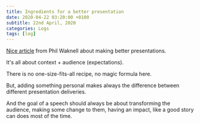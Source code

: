 ```yaml
---
title: Ingredients for a better presentation
date: 2020-04-22 03:20:00 +0100
subtitle: 22nd April, 2020
categories: Logs
tags: [log]
---
```


[Nice article](https://www.ideasonstage.com/news/2020/01/29/2020-01-29-the_3_magic_ingredients_of_great_presentations/) from Phil Waknell about making better presentations.

It's all about context + audience (expectations).

There is no one-size-fits-all recipe, no magic formula here.

But, adding something personal makes always the difference between different presentation deliveries.

And the goal of a speech should always be about transforming the audience, making some change to them, having an impact, like a good story can does most of the time.
